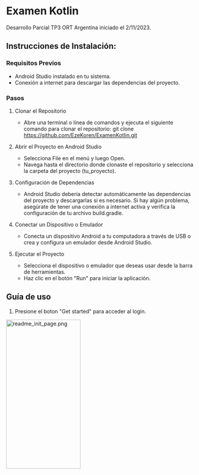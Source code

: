 # Examen Kotlin
Desarrollo Parcial TP3 ORT Argentina iniciado el 2/11/2023.

## Instrucciones de Instalación:

### Requisitos Previos

-  Android Studio instalado en tu sistema.
-  Conexión a internet para descargar las dependencias del proyecto.

### Pasos

1. Clonar el Repositorio
    -  Abre una terminal o línea de comandos y ejecuta el siguiente comando para clonar el repositorio: git clone https://github.com/EzeKoren/ExamenKotlin.git

2. Abrir el Proyecto en Android Studio
    -  Selecciona File en el menú y luego Open.
    -  Navega hasta el directorio donde clonaste el repositorio y selecciona la carpeta del proyecto (tu_proyecto).

3. Configuración de Dependencias
    -  Android Studio debería detectar automáticamente las dependencias del proyecto y descargarlas si es necesario. Si hay algún problema, asegúrate de tener una conexión a internet activa y verifica la configuración de tu archivo build.gradle.

4. Conectar un Dispositivo o Emulador
    -  Conecta un dispositivo Android a tu computadora a través de USB o crea y configura un emulador desde Android Studio.

5. Ejecutar el Proyecto
    - Selecciona el dispositivo o emulador que deseas usar desde la barra de herramientas.
    - Haz clic en el botón "Run"  para iniciar la aplicación.

## Guía de uso

1. Presione el boton "Get started" para acceder al login.

<img src="https://github.com/EzeKoren/ExamenKotlin/blob/facundo/readme/app/src/main/res/drawable/readme_init_page.png" alt="readme_init_page.png" width="200" height="400">
